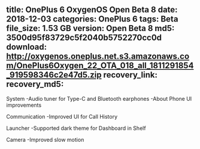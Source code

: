 title: OnePlus 6 OxygenOS Open Beta 8
date: 2018-12-03
categories: OnePlus 6
tags: Beta
file_size: 1.53 GB
version: Open Beta 8
md5: 3500d95f83729c5f2040b5752270cc0d
download: http://oxygenos.oneplus.net.s3.amazonaws.com/OnePlus6Oxygen_22_OTA_018_all_1811291854_919598346c2e47d5.zip
recovery_link:
recovery_md5: 
---
System
-Audio tuner for Type-C and Bluetooth earphones
-About Phone UI improvements

Communication
-Improved UI for Call History

Launcher
-Supported dark theme for Dashboard in Shelf

Camera
-Improved slow motion